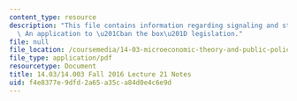 ```yaml
---
content_type: resource
description: "This file contains information regarding signaling and statistical discrimination:\
  \ An application to \u201Cban the box\u201D legislation."
file: null
file_location: /coursemedia/14-03-microeconomic-theory-and-public-policy-fall-2016/f4e8377e9dfd2a65a35ca84d0e4c6e9d_MIT14_03F16_lec21.pdf
file_type: application/pdf
resourcetype: Document
title: 14.03/14.003 Fall 2016 Lecture 21 Notes
uid: f4e8377e-9dfd-2a65-a35c-a84d0e4c6e9d
---
```

